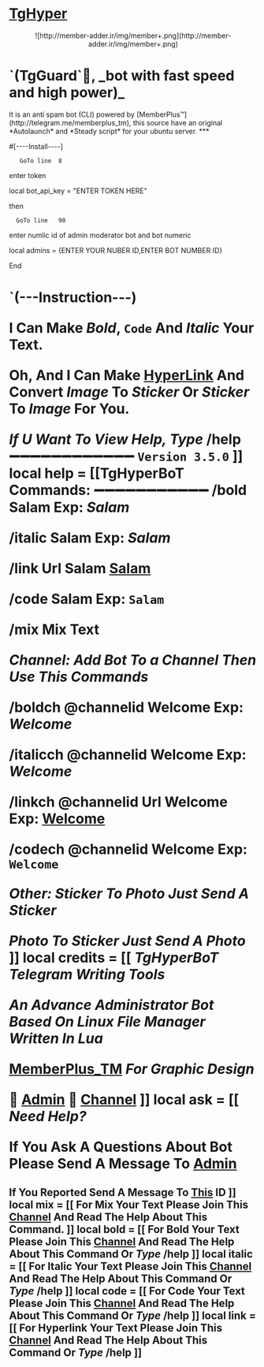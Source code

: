 # [TgHyper](https://telegram.me/tghyperbot)

<p align="center"> ![http://member-adder.ir/img/member+.png](http://member-adder.ir/img/member+.png)
<h1 align="left">`(TgGuard`👑, _bot with fast speed and high power)_</h1><p align=centert">  It is an anti spam bot (CLI) powered by [MemberPlus™](http://telegram.me/memberplus_tm), this source have an original *Autolaunch* and *Steady script* for your ubuntu server.
***


#[----Install----]

       GoTo line  8 
enter token

  local bot_api_key = "ENTER TOKEN HERE"
  
   then
  
      GoTo line   90
enter numlic id of admin moderator bot and bot numeric

  local admins = {ENTER YOUR NUBER ID,ENTER BOT NUMBER ID}
    
  End    
  
 
 
<h1 align="left">`(---Instruction---)
    

I Can Make *Bold*, `Code` And _Italic_ Your Text.

Oh, And I Can Make [HyperLink](www.telegram.me/MemberPlus_TM) And Convert *Image* To *Sticker* Or *Sticker* To *Image* For You.

*If U Want To View Help, Type* /help
➖➖➖➖➖➖➖➖➖➖➖➖
`Version 3.5.0`
]]
local help = [[TgHyperBoT Commands:
➖➖➖➖➖➖➖➖➖➖➖
/bold Salam
Exp: *Salam*

/italic Salam
Exp: _Salam_

/link Url Salam
[Salam](https://google.com)

/code Salam
Exp: `Salam`

/mix
Mix Text

*Channel:*
*Add Bot To a Channel Then Use This Commands*

/boldch @channelid Welcome
Exp: *Welcome*

/italicch @channelid Welcome
Exp: _Welcome_

/linkch @channelid Url Welcome
Exp: [Welcome](https://google.com)

/codech @channelid Welcome
Exp: `Welcome`


*Other:*
*Sticker To Photo* 
_Just Send A Sticker_

*Photo To Sticker*
_Just Send A Photo_
]]
local credits = [[ *TgHyperBoT*
*Telegram Writing Tools*

*An Advance Administrator Bot Based On Linux File Manager Written In Lua*

[MemberPlus_TM](www.telegram.me/MemberPlus_TM)
*For Graphic Design*

👤 [Admin](https://telegram.me/sajjad_021)
📢 [Channel](https://telegram.me/MemberPlus_TM)
]]
local ask = [[ *Need Help?*

If You Ask A Questions About Bot Please Send A Message To [Admin](https://telegram.me/SAJJAD_021)

If You Reported Send A Message To [This](https://telegram.me/tgmessengerbot) ID
]]
local mix = [[ For Mix Your Text Please Join This [Channel](https://telegram.me/MemberPlus_TM) And Read The Help About This Command. ]]
local bold = [[ For Bold Your Text Please Join This [Channel](https://telegram.me/MemberPlus_TM) And Read The Help About This Command Or *Type* /help ]]
local italic = [[ For Italic Your Text Please Join This [Channel](https://telegram.me/MemberPlus_TM) And Read The Help About This Command Or *Type* /help ]]
local code = [[ For Code Your Text Please Join This [Channel](https://telegram.me/MemberPlus_TM) And Read The Help About This Command Or *Type* /help ]]
local link = [[ For Hyperlink Your Text Please Join This [Channel](https://telegram.me/MemberPlus_TM) And Read The Help About This Command Or *Type* /help ]]
-------
